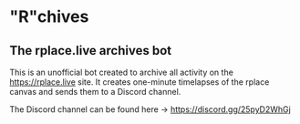 # "R"chives

## The rplace.live archives bot

This is an unofficial bot created to archive all activity on the <https://rplace.live> site. It creates one-minute timelapses of the rplace canvas and sends them to a Discord channel.

The Discord channel can be found here -> <https://discord.gg/25pyD2WhGj>
